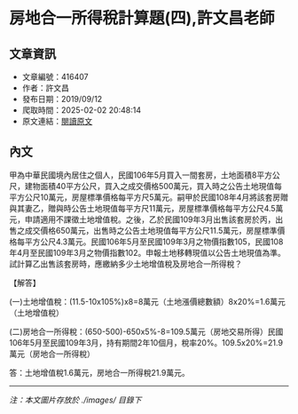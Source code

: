 # 房地合一所得稅計算題(四),許文昌老師

## 文章資訊
- 文章編號：416407
- 作者：許文昌
- 發布日期：2019/09/12
- 爬取時間：2025-02-02 20:48:14
- 原文連結：[閱讀原文](https://real-estate.get.com.tw/Columns/detail.aspx?no=416407)

## 內文
甲為中華民國境內居住之個人，民國106年5月買入一間套房，土地面積8平方公尺，建物面積40平方公尺，買入之成交價格500萬元，買入時之公告土地現值每平方公尺10萬元，房屋標準價格每平方尺5萬元。嗣甲於民國108年4月將該套房贈與其妻乙，贈與時公告土地現值每平方尺11萬元，房屋標準價格每平方公尺4.5萬元，申請適用不課徵土地增值稅。之後，乙於民國109年3月出售該套房於丙，出售之成交價格650萬元，出售時之公告土地現值每平方公尺11.5萬元，房屋標準價格每平方公尺4.3萬元。民國106年5月至民國109年3月之物價指數105，民國108年4月至民國109年3月之物價指數102。申報土地移轉現值以公告土地現值為準。試計算乙出售該套房時，應繳納多少土地增值稅及房地合一所得稅？

【解答】

(一)土地增值稅：(11.5-10x105%)x8=8萬元（土地漲價總數額）8x20%=1.6萬元（土地增值稅）

(二)房地合一所得稅：(650-500)-650x5%-8=109.5萬元（房地交易所得）民國106年5月至民國109年3月，持有期間2年10個月，稅率20%。109.5x20%=21.9萬元（房地合一所得稅）

答：土地增值稅1.6萬元，房地合一所得稅21.9萬元。

---
*注：本文圖片存放於 ./images/ 目錄下*
